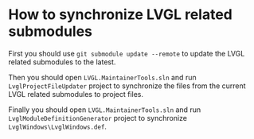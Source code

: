 ﻿# How to synchronize LVGL related submodules

First you should use `git submodule update --remote` to update the LVGL
related submodules to the latest.

Then you should open `LVGL.MaintainerTools.sln` and run `LvglProjectFileUpdater`
project to synchronize the files from the current LVGL related submodules to
project files.

Finally you should open `LVGL.MaintainerTools.sln` and run `LvglModuleDefinitionGenerator`
project to synchronize `LvglWindows\LvglWindows.def`.
